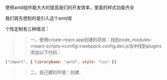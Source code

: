 使用antd组件能大大的提高我们的开发效率，里面的样式功能齐全

我们首先想到的是引入这个antd库

个性定制有三种情况：

>>一，使用create-react-app创建的项目：找到node_modules->react-scripts->config->webpack.config.dev.js当中找到plugins添加以下代码：

```js
["import", { libraryName: "antd", style: "css" }]
```

>>二，自己建的环境：创建.

